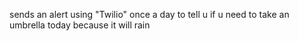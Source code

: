 sends an alert using "Twilio" once a day to tell u if u need to take an umbrella today because it will rain 
